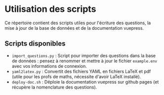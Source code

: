 # Utilisation des scripts

Ce répertoire contient des scripts utiles pour l'écriture des questions, la mise à jour de la base de données et de la documentation vuepress.

## Scripts disponibles

- `import_questions.py` : Script pour importer des questions dans la base de données : pensez à renommer et mettre à jour le fichier `example.env` avec vos informations de connexion.
- `yaml2latex.py` : Convertit des fichiers YAML en fichiers LaTeX et pdf (utile pour les profs de maths, nécessite d'avoir LaTeX installé).
- `deploy-doc.sh` : Déploie la documentation vuepress sur github pages (et récupère la nomenclature des questions).